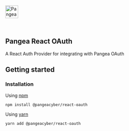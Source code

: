 <p>
  <br />
  <a href="https://pangea.cloud?utm_source=github&utm_medium=react-oauth" target="_blank" rel="noopener noreferrer">
    <img src="https://pangea-marketing.s3.us-west-2.amazonaws.com/pangea-color.svg" alt="Pangea Logo" height="40" />
  </a>
  <br />
</p>

<p>
<br />

## Pangea React OAuth

A React Auth Provider for integrating with Pangea OAuth

## Getting started

### Installation

Using [npm](https://npmjs.org/)

```bash
npm install @pangeacyber/react-oauth
```

Using [yarn](https://yarnpkg.com/)

```bash
yarn add @pangeacyber/react-oauth
```
